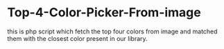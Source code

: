 Top-4-Color-Picker-From-image
=============================

this is php script which fetch the top four colors from image and matched them with the closest color present in our library.
